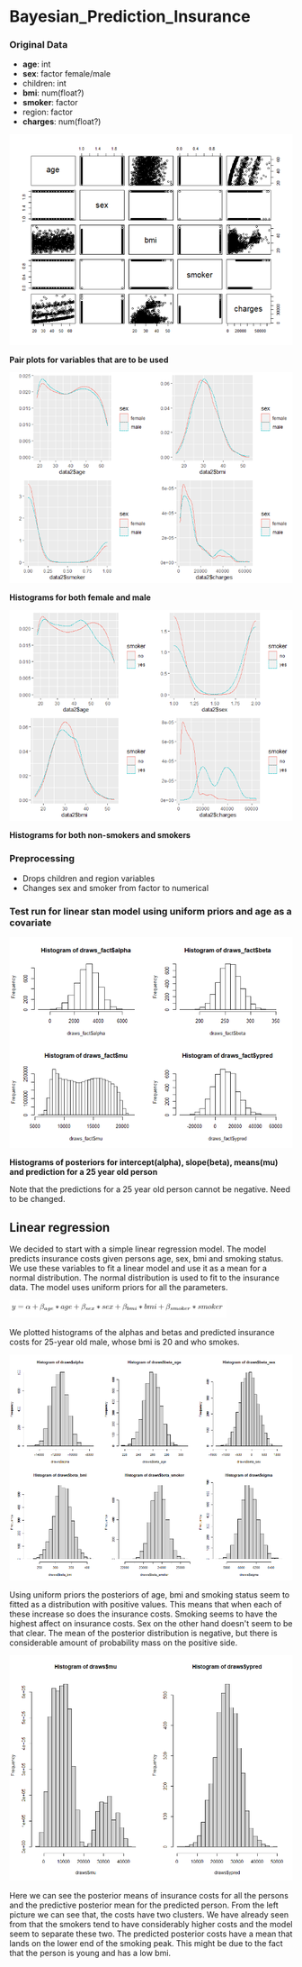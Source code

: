 # Bayesian_Prediction_Insurance

### Original Data
* **age**: int
* **sex**: factor female/male
* children: int
* **bmi**: num(float?)
* **smoker**: factor
* region: factor
* **charges**: num(float?)

![alt text](https://github.com/fohra/Bayesian_Prediction_Insurance/blob/main/pictures/pairs%20plots.png?raw=true)

**Pair plots for variables that are to be used**

![alt text](https://github.com/fohra/Bayesian_Prediction_Insurance/blob/main/pictures/variables_plotted_for_sex.png?raw=true)

**Histograms for both female and male**

![alt text](https://github.com/fohra/Bayesian_Prediction_Insurance/blob/main/pictures/variables_plotted_for_smoking.png?raw=true)

**Histograms for both non-smokers and smokers**

### Preprocessing

* Drops children and region variables
* Changes sex and smoker from factor to numerical

### Test run for linear stan model using uniform priors and age as a covariate

![alt text](https://github.com/fohra/Bayesian_Prediction_Insurance/blob/main/pictures/Histograms_for_test_stan_run.png?raw=true)

**Histograms of posteriors for intercept(alpha), slope(beta), means(mu) and prediction for a 25 year old person**

Note that the predictions for a 25 year old person cannot be negative. Need to be changed.

## Linear regression

We decided to start with a simple linear regression model. The model predicts insurance costs given persons age, sex, bmi and smoking status. We use these variables to fit a linear model and use it as a mean for a normal distribution. The normal distribution is used to fit to the insurance data. The model uses uniform priors for all the parameters. 

![alt text](https://github.com/fohra/Bayesian_Prediction_Insurance/blob/main/pictures/equation_lin_reg.PNG?raw=true)

We plotted histograms of the alphas and betas and predicted insurance costs for 25-year old male, whose bmi is 20 and who smokes. 

![alt text](https://github.com/fohra/Bayesian_Prediction_Insurance/blob/main/pictures/hist_for_lin_reg_uni1.png?raw=true)

Using uniform priors the posteriors of age, bmi and smoking status seem to fitted as a distribution with positive values. This means that when each of these increase so does the insurance costs. Smoking seems to have the highest affect on insurance costs. Sex on the other hand doesn't seem to be that clear. The mean of the posterior distribution is negative, but there is considerable amount of probability mass on the positive side. 

![alt text](https://github.com/fohra/Bayesian_Prediction_Insurance/blob/main/pictures/hist_for_lin_reg_uni2.png?raw=true)

Here we can see the posterior means of insurance costs for all the persons and the predictive posterior mean for the predicted person. From the left picture we can see that, the costs have two clusters. We have already seen from that the smokers tend to have considerably higher costs and the model seem to separate these two. The predicted posterior costs have a mean that lands on the lower end of the smoking peak. This might be due to the fact that the person is young and has a low bmi. 
